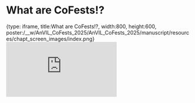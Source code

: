 # What are CoFests!?
 
{type: iframe, title:What are CoFests!?, width:800, height:600, poster:/__w/AnVIL_CoFests_2025/AnVIL_CoFests_2025/manuscript/resources/chapt_screen_images/index.png}
![](https://jhudatascience.org/AnVIL_CoFests_2025/index.html)
 

 
